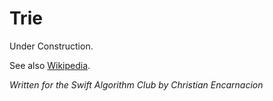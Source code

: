 # Trie

Under Construction.

See also [Wikipedia](https://en.wikipedia.org/wiki/Trie).

*Written for the Swift Algorithm Club by Christian Encarnacion*

